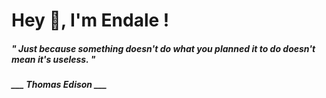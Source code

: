 <h1 title="head"> Hey 👋, I'm Endale !</h1>

**<h5><i>" Just because something doesn't do what you planned it to do doesn't mean it's useless. "</i></h5>**

*<b>___ Thomas Edison ___</b>*
